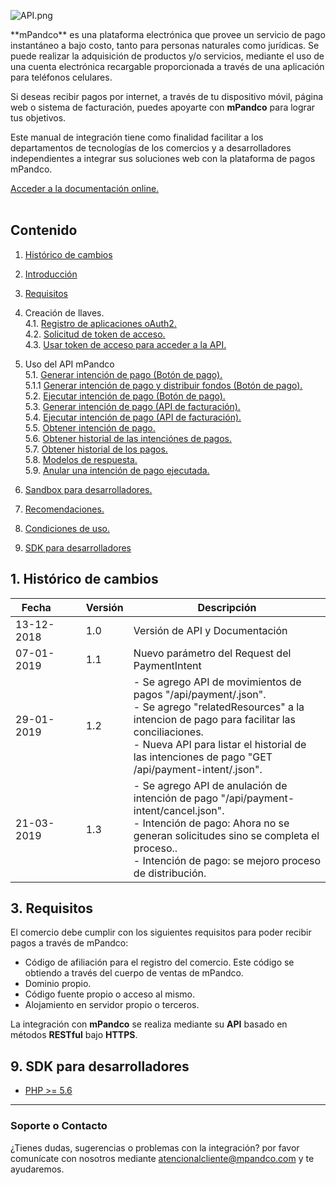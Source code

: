 ![API.png]({{site.baseurl}}/images/API.png)

<div id="step2"></div>
**mPandco** es una plataforma electrónica que provee un servicio de pago instantáneo a bajo costo, tanto para personas naturales como jurídicas. Se puede realizar la adquisición de productos y/o servicios, mediante el uso de una cuenta electrónica recargable proporcionada a través de una aplicación para teléfonos celulares.

Si deseas recibir pagos por internet, a través de tu dispositivo móvil, página web o sistema de facturación, puedes apoyarte con **mPandco** para lograr tus objetivos.

Este manual de integración tiene como finalidad facilitar a los departamentos de tecnologías de los comercios y a desarrolladores independientes a integrar sus soluciones web con la plataforma de pagos mPandco.<br/>

[Acceder a la documentación online.](https://jeac-corp.github.io/mpandco-api/)<br/>
<br/>
## Contenido
1. <a href="#step1">Histórico de cambios</a><br/>
2. <a href="#step2">Introducción</a><br/>
3. <a href="#step3">Requisitos</a><br/>
4. Creación de llaves.<br/>
4.1. [Registro de aplicaciones oAuth2.]({{site.baseurl}}/docs/keys/step-4-1.html)<br/>
4.2. [Solicitud de token de acceso.]({{site.baseurl}}/docs/keys/step-4-2.html)<br/>
4.3. [Usar token de acceso para acceder a la API.]({{site.baseurl}}/docs/keys/step-4-3.html)<br/>

5. Uso del API mPandco<br/>
5.1. [Generar intención de pago (Botón de pago).]({{site.baseurl}}/docs/use/step-5-1.html#step51)<br/>
5.1.1 [Generar intención de pago y distribuir fondos (Botón de pago).]({{site.baseurl}}/docs/use/step-5-1.html#step511)<br/>
5.2. [Ejecutar intención de pago (Botón de pago).]({{site.baseurl}}/docs/use/step-5-1.html#step52)<br/>
5.3. [Generar intención de pago (API de facturación).]({{site.baseurl}}/docs/use/step-5-3.html#step53)<br/>
5.4. [Ejecutar intención de pago (API de facturación).]({{site.baseurl}}/docs/use/step-5-3.html#step54)<br/>
5.5. [Obtener intención de pago.]({{site.baseurl}}/docs/use/step-5-5.html)<br/>
5.6. [Obtener historial de las intenciónes de pagos.]({{site.baseurl}}/docs/use/step-5-6.html)<br/>
5.7. [Obtener historial de los pagos.]({{site.baseurl}}/docs/use/step-5-7.html)<br/>
5.8. [Modelos de respuesta.]({{site.baseurl}}/docs/use/step-5-8.html)<br/>
5.9. [Anular una intención de pago ejecutada.]({{site.baseurl}}/docs/use/step-5-9.html)<br/>
6. [Sandbox para desarrolladores.]({{site.baseurl}}/docs/step-6.html)<br/>
7. [Recomendaciones.]({{site.baseurl}}/docs/recommendations.html)<br/>
8. [Condiciones de uso.]({{site.baseurl}}/docs/terms.html)<br/>
9. <a href="#step9">SDK para desarrolladores</a><br/>

<div id="step1"></div>

## 1. Histórico de cambios
<table>
  <thead>
    <tr>
      <th>&nbsp;&nbsp;Fecha&nbsp;&nbsp;&nbsp;&nbsp;&nbsp;&nbsp;&nbsp;&nbsp;&nbsp;</th>
      <th>Versión</th>
      <th>Descripción</th>
    </tr>
  </thead>
  <tbody>
  <tr>
    <td>13-12-2018</td>
    <td>1.0</td>
    <td>Versión de API y Documentación</td>
  </tr>
  <tr>
    <td>07-01-2019</td>
    <td>1.1</td>
    <td>Nuevo parámetro del Request del PaymentIntent</td>
  </tr>
  <tr>
    <td>29-01-2019</td>
    <td>1.2</td>
    <td>
    - Se agrego API de movimientos de pagos "/api/payment/.json".<br/>
    - Se agrego "relatedResources" a la intencion de pago para facilitar las conciliaciones.<br/>
    - Nueva API para listar el historial de las intenciones de pago "GET /api/payment-intent/.json".
    </td>
  </tr>
  <tr>
    <td>21-03-2019</td>
    <td>1.3</td>
    <td>
    - Se agrego API de anulación de intención de pago "/api/payment-intent/cancel.json".<br/>
    - Intención de pago: Ahora no se generan solicitudes sino se completa el proceso..<br/>
    - Intención de pago: se mejoro proceso de distribución.
    </td>
  </tr>
  </tbody>
</table>

<div id="step3"></div>

## 3. Requisitos
El comercio debe cumplir con los siguientes requisitos para poder recibir pagos a través de mPandco:

- Código de afiliación para el registro del comercio. Este código se obtiendo a través del cuerpo de ventas de mPandco.
- Dominio propio.
- Código fuente propio o acceso al mismo.
- Alojamiento en servidor propio o terceros.

La integración con **mPandco** se realiza mediante su **API** basado en métodos **RESTful** bajo **HTTPS**.

<div id="step9"></div>

## 9. SDK para desarrolladores
- [PHP >= 5.6](https://github.com/jeac-corp/mpandco-php-sdk)

<hr/>

### Soporte o Contacto

¿Tienes dudas, sugerencias o problemas con la integración? por favor comunícate con nosotros mediante atencionalcliente@mpandco.com y te ayudaremos.
